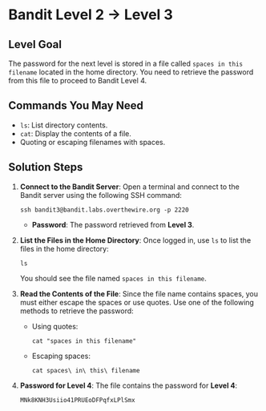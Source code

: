 # Bandit Level 2 → Level 3

## Level Goal
The password for the next level is stored in a file called `spaces in this filename` located in the home directory. You need to retrieve the password from this file to proceed to Bandit Level 4.

## Commands You May Need
- `ls`: List directory contents.
- `cat`: Display the contents of a file.
- Quoting or escaping filenames with spaces.

## Solution Steps

1. **Connect to the Bandit Server**:
   Open a terminal and connect to the Bandit server using the following SSH command:
   
   ```
   ssh bandit3@bandit.labs.overthewire.org -p 2220
   ```
   - **Password**: The password retrieved from **Level 3**.

2. **List the Files in the Home Directory**:
   Once logged in, use `ls` to list the files in the home directory:

   ```
   ls
   ```

   You should see the file named `spaces in this filename`.

3. **Read the Contents of the File**:
   Since the file name contains spaces, you must either escape the spaces or use quotes. Use one of the following methods to retrieve the password:

   - Using quotes:
     ```
     cat "spaces in this filename"
     ```

   - Escaping spaces:
     ```
     cat spaces\ in\ this\ filename
     ```

4. **Password for Level 4**:
   The file contains the password for **Level 4**: 
   
   ```
   MNk8KNH3Usiio41PRUEoDFPqfxLPlSmx
   ```
